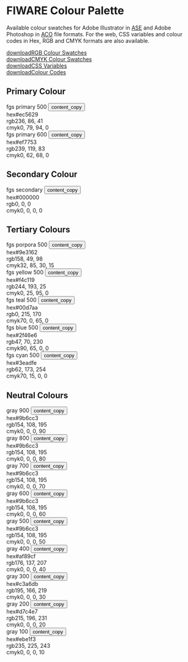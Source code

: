 <div id="social-meta">
<meta property="og:title" content="Guidelines for the usage of FIWARE logos and visual identity" />
<meta property="og:description" content="These guidelines help you to use best our FIWARE brand assets." />
<meta property="og:type" content="documentation" />
<meta property="og:url" content="https://fiware-brand-guide.readthedocs.org" />
<meta property="og:image" content="https://www.fiware.org/wp-content/uploads/FF_Banner_General.png" />
<meta name="twitter:card" content="summary_large_image">
<meta name="twitter:site" content="@FIWARE">
<meta name="twitter:title" content="Guidelines for the usage of FIWARE logos and visual identity">
<meta name="twitter:description" content="These guidelines help you to use best our FIWARE brand assets.">
<meta name="twitter:image" content="https://www.fiware.org/wp-content/uploads/FF_Banner_General.png">
</div>

# FIWARE Colour Palette

Available colour swatches for Adobe Illustrator in <a href="https://www.lifewire.com/ase-file-2619688" target="_blank">ASE</a> and Adobe Photoshop in <a href="https://www.lifewire.com/aco-file-2619477" target="_blank">ACO</a> file formats. For the web, CSS variables and colour codes in Hex, RGB and CMYK formats are also available.

<div class="cta-container">
    <div class="secondary-btn">
        <a href="#" target="_blank"><span class="material-symbols-outlined">download</span>RGB Colour Swatches</a>
    </div>
    <div class="secondary-btn">
        <a href="#" target="_blank"><span class="material-symbols-outlined">download</span>CMYK Colour Swatches</a>
    </div>
    <div class="secondary-btn">
        <a href="#" target="_blank"><span class="material-symbols-outlined">download</span>CSS Variables</a>
    </div>
    <div class="secondary-btn">
        <a href="#" target="_blank"><span class="material-symbols-outlined">download</span>Colour Codes</a>
    </div>
</div>

## Primary Colour

<div class="section-container">
    <div class="module-container">
        <div class="grid">
            <div class="colour-items">
                <div class="col-3 scroll-x">
                    <div class="colour-container bg-fgs-primary-500">
                        <div class="dwl-container">
                            <span class="colour-label negative">fgs primary 500</span>
                            <button class="copy ico-negative" data-clipboard-text="#ec5629" data-original-title="Copied!">
                            <span class="material-symbols-outlined">content_copy</span></button>
                        </div>
                        <div class="colour-settings negative">
                            <div class="colour-code"><span class="colour-method">hex</span>#ec5629</div>
                            <div class="colour-code"><span class="colour-method">rgb</span>236, 86, 41</div>
                            <div class="colour-code"><span class="colour-method">cmyk</span>0, 79, 94, 0</div>
                        </div>
                    </div>
                </div>
                <div class="col-3 scroll-x">
                    <div class="colour-container bg-fgs-primary-400">
                        <div class="dwl-container">
                            <span class="colour-label">fgs primary 600</span>
                            <button class="copy ico-colour" data-clipboard-text="#ef7753" data-original-title="Copied!">
                            <span class="material-symbols-outlined">content_copy</span>
                            </button>
                        </div>
                        <div class="colour-settings">
                            <div class="colour-code"><span class="colour-method">hex</span>#ef7753</div>
                            <div class="colour-code"><span class="colour-method">rgb</span>239, 119, 83</div>
                            <div class="colour-code"><span class="colour-method">cmyk</span>0, 62, 68, 0</div>
                        </div>
                    </div>
                </div>
            </div>
        </div>
    </div>
</div>

## Secondary Colour

<div class="section-container">
    <div class="module-container">
        <div class="grid">
            <div class="colour-items">
                <div class="col-3 scroll-x">
                    <div class="colour-container bg-fgs-secondary">
                        <div class="dwl-container">
                            <span class="colour-label negative">fgs secondary</span>
                            <button class="copy ico-negative" data-clipboard-text="#000000" data-original-title="Copied!">
                            <span class="material-symbols-outlined">content_copy</span>
                            </button>
                        </div>
                        <div class="colour-settings negative">
                            <div class="colour-code"><span class="colour-method">hex</span>#000000</div>
                            <div class="colour-code"><span class="colour-method">rgb</span>0, 0, 0</div>
                            <div class="colour-code"><span class="colour-method">cmyk</span>0, 0, 0, 0</div>
                        </div>
                    </div>
                </div>
            </div>
        </div>
    </div>
</div>

## Tertiary Colours

<div class="section-container">
    <div class="module-container">
        <div class="grid">
            <div class="colour-items">
                <div class="col-3 scroll-x">
                    <div class="colour-container bg-fgs-porpora-500">
                        <div class="dwl-container">
                            <span class="colour-label negative">fgs porpora 500</span>
                            <button class="copy ico-negative" data-clipboard-text="#9e3162" data-original-title="Copied!">
                            <span class="material-symbols-outlined">content_copy</span>
                            </button>
                        </div>
                        <div class="colour-settings negative">
                            <div class="colour-code"><span class="colour-method">hex</span>#9e3162</div>
                            <div class="colour-code"><span class="colour-method">rgb</span>158, 49, 98</div>
                            <div class="colour-code"><span class="colour-method">cmyk</span>32, 85, 30, 15</div>
                        </div>
                    </div>
                </div>
                <div class="col-3 scroll-x">
                    <div class="colour-container bg-fgs-yellow-500">
                        <div class="dwl-container">
                            <span class="colour-label">fgs yellow 500</span>
                            <button class="copy ico-colour" data-clipboard-text="#f4c119" data-original-title="Copied!">
                            <span class="material-symbols-outlined">content_copy</span>
                            </button>
                        </div>
                        <div class="colour-settings">
                            <div class="colour-code"><span class="colour-method">hex</span>#f4c119</div>
                            <div class="colour-code"><span class="colour-method">rgb</span>244, 193, 25</div>
                            <div class="colour-code"><span class="colour-method">cmyk</span>0, 25, 95, 0</div>
                        </div>
                    </div>
                </div>
                <div class="col-3 scroll-x">
                    <div class="colour-container bg-fgs-teal-500">
                        <div class="dwl-container">
                            <span class="colour-label">fgs teal 500</span>
                            <button class="copy ico-colour" data-clipboard-text="#00d7aa" data-original-title="Copied!">
                            <span class="material-symbols-outlined">content_copy</span>
                            </button>
                        </div>
                        <div class="colour-settings">
                            <div class="colour-code"><span class="colour-method">hex</span>#00d7aa</div>
                            <div class="colour-code"><span class="colour-method">rgb</span>0, 215, 170</div>
                            <div class="colour-code"><span class="colour-method">cmyk</span>70, 0, 65, 0</div>
                        </div>
                    </div>
                </div>
                <div class="col-3 scroll-x">
                    <div class="colour-container bg-fgs-blue-500">
                        <div class="dwl-container">
                            <span class="colour-label negative">fgs blue 500</span>
                            <button class="copy ico-negative" data-clipboard-text="#2f46e6" data-original-title="Copied!">
                            <span class="material-symbols-outlined">content_copy</span>
                            </button>
                        </div>
                        <div class="colour-settings negative">
                            <div class="colour-code"><span class="colour-method">hex</span>#2f46e6</div>
                            <div class="colour-code"><span class="colour-method">rgb</span>47, 70, 230</div>
                            <div class="colour-code"><span class="colour-method">cmyk</span>90, 65, 0, 0</div>
                        </div>
                    </div>
                </div>
                <div class="col-3 scroll-x">
                    <div class="colour-container bg-fgs-cyan-500">
                        <div class="dwl-container">
                            <span class="colour-label">fgs cyan 500</span>
                            <button class="copy ico-colour" data-clipboard-text="#3eadfe" data-original-title="Copied!">
                            <span class="material-symbols-outlined">content_copy</span>
                            </button>
                        </div>
                        <div class="colour-settings">
                            <div class="colour-code"><span class="colour-method">hex</span>#3eadfe</div>
                            <div class="colour-code"><span class="colour-method">rgb</span>62, 173, 254</div>
                            <div class="colour-code"><span class="colour-method">cmyk</span>70, 15, 0, 0</div>
                        </div>
                    </div>
                </div>
            </div>
        </div>
    </div>
</div>

## Neutral Colours

<div class="section-container">
    <div class="module-container">
        <div class="grid">
            <div class="colour-items">
                <div class="col-3 scroll-x">
                    <div class="colour-container bg-gray-900">
                        <div class="dwl-container">
                            <span class="colour-label negative">gray 900</span>
                            <button class="copy ico-negative" data-clipboard-text="#9b6cc3" data-original-title="Copied!">
                            <span class="material-symbols-outlined">content_copy</span>
                            </button>
                        </div>
                        <div class="colour-settings negative">
                            <div class="colour-code"><span class="colour-method">hex</span>#9b6cc3</div>
                            <div class="colour-code"><span class="colour-method">rgb</span>154, 108, 195</div>
                            <div class="colour-code"><span class="colour-method">cmyk</span>0, 0, 0, 90</div>
                        </div>
                    </div>
                </div>
                <div class="col-3 scroll-x">
                    <div class="colour-container bg-gray-800">
                        <div class="dwl-container">
                            <span class="colour-label negative">gray 800</span>
                            <button class="copy ico-negative" data-clipboard-text="#9b6cc3" data-original-title="Copied!">
                            <span class="material-symbols-outlined">content_copy</span>
                            </button>
                        </div>
                        <div class="colour-settings negative">
                            <div class="colour-code"><span class="colour-method">hex</span>#9b6cc3</div>
                            <div class="colour-code"><span class="colour-method">rgb</span>154, 108, 195</div>
                            <div class="colour-code"><span class="colour-method">cmyk</span>0, 0, 0, 80</div>
                        </div>
                    </div>
                </div>
                <div class="col-3 scroll-x">
                    <div class="colour-container bg-gray-700">
                        <div class="dwl-container">
                            <span class="colour-label negative">gray 700</span>
                            <button class="copy ico-negative" data-clipboard-text="#9b6cc3" data-original-title="Copied!">
                            <span class="material-symbols-outlined">content_copy</span>
                            </button>
                        </div>
                        <div class="colour-settings negative">
                            <div class="colour-code"><span class="colour-method">hex</span>#9b6cc3</div>
                            <div class="colour-code"><span class="colour-method">rgb</span>154, 108, 195</div>
                            <div class="colour-code"><span class="colour-method">cmyk</span>0, 0, 0, 70</div>
                        </div>
                    </div>
                </div>
                <div class="col-3 scroll-x">
                    <div class="colour-container bg-gray-600">
                        <div class="dwl-container">
                            <span class="colour-label">gray 600</span>
                            <button class="copy ico-colour" data-clipboard-text="#9b6cc3" data-original-title="Copied!">
                            <span class="material-symbols-outlined">content_copy</span>
                            </button>
                        </div>
                        <div class="colour-settings">
                            <div class="colour-code"><span class="colour-method">hex</span>#9b6cc3</div>
                            <div class="colour-code"><span class="colour-method">rgb</span>154, 108, 195</div>
                            <div class="colour-code"><span class="colour-method">cmyk</span>0, 0, 0, 60</div>
                        </div>
                    </div>
                </div>
                <div class="col-3 scroll-x">
                    <div class="colour-container bg-gray-500">
                        <div class="dwl-container">
                            <span class="colour-label">gray 500</span>
                            <button class="copy ico-colour" data-clipboard-text="#9b6cc3" data-original-title="Copied!">
                            <span class="material-symbols-outlined">content_copy</span>
                            </button>
                        </div>
                        <div class="colour-settings">
                            <div class="colour-code"><span class="colour-method">hex</span>#9b6cc3</div>
                            <div class="colour-code"><span class="colour-method">rgb</span>154, 108, 195</div>
                            <div class="colour-code"><span class="colour-method">cmyk</span>0, 0, 0, 50</div>
                        </div>
                    </div>
                </div>
                <div class="col-3 scroll-x">
                    <div class="colour-container bg-gray-400">
                        <div class="dwl-container">
                            <span class="colour-label">gray 400</span>
                            <button class="copy ico-colour" data-clipboard-text="#af89cf" data-original-title="Copied!">
                            <span class="material-symbols-outlined">content_copy</span>
                            </button>
                        </div>
                        <div class="colour-settings">
                            <div class="colour-code"><span class="colour-method">hex</span>#af89cf</div>
                            <div class="colour-code"><span class="colour-method">rgb</span>176, 137, 207</div>
                            <div class="colour-code"><span class="colour-method">cmyk</span>0, 0, 0, 40</div>
                        </div>
                    </div>
                </div>
                <div class="col-3 scroll-x">
                    <div class="colour-container bg-gray-300">
                        <div class="dwl-container">
                            <span class="colour-label">gray 300</span>
                            <button class="copy ico-colour" data-clipboard-text="#c3a6db" data-original-title="Copied!">
                            <span class="material-symbols-outlined">content_copy</span>
                            </button>
                        </div>
                        <div class="colour-settings">
                            <div class="colour-code"><span class="colour-method">hex</span>#c3a6db</div>
                            <div class="colour-code"><span class="colour-method">rgb</span>195, 166, 219</div>
                            <div class="colour-code"><span class="colour-method">cmyk</span>0, 0, 0, 30</div>
                        </div>
                    </div>
                </div>
                <div class="col-3 scroll-x">
                    <div class="colour-container bg-gray-200">
                        <div class="dwl-container">
                            <span class="colour-label">gray 200</span>
                            <button class="copy ico-colour" data-clipboard-text="#d7c4e7" data-original-title="Copied!">
                            <span class="material-symbols-outlined">content_copy</span>
                            </button>
                        </div>
                        <div class="colour-settings">
                            <div class="colour-code"><span class="colour-method">hex</span>#d7c4e7</div>
                            <div class="colour-code"><span class="colour-method">rgb</span>215, 196, 231</div>
                            <div class="colour-code"><span class="colour-method">cmyk</span>0, 0, 0, 20</div>
                        </div>
                    </div>
                </div>
                <div class="col-3 scroll-x">
                    <div class="colour-container bg-gray-100">
                        <div class="dwl-container">
                            <span class="colour-label">gray 100</span>
                            <button class="copy ico-colour" data-clipboard-text="#ebe1f3" data-original-title="Copied!">
                            <span class="material-symbols-outlined">content_copy</span>
                            </button>
                        </div>
                        <div class="colour-settings">
                            <div class="colour-code"><span class="colour-method">hex</span>#ebe1f3</div>
                            <div class="colour-code"><span class="colour-method">rgb</span>235, 225, 243</div>
                            <div class="colour-code"><span class="colour-method">cmyk</span>0, 0, 0, 10</div>
                        </div>
                    </div>
                </div>
            </div>
        </div>
    </div>
</div>